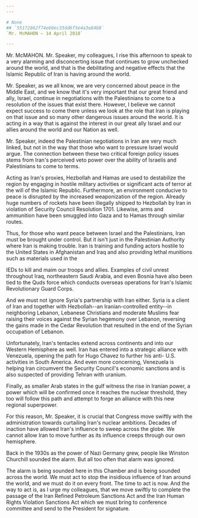 ```yaml
---
---

# None
## `55172862f74e60ec33dd6f5e4a3e84b8`
`Mr. McMAHON — 14 April 2010`

---
```



Mr. McMAHON. Mr. Speaker, my colleagues, I rise this afternoon to 
speak to a very alarming and disconcerting issue that continues to grow 
unchecked around the world, and that is the debilitating and negative 
effects that the Islamic Republic of Iran is having around the world.

Mr. Speaker, as we all know, we are very concerned about peace in the 
Middle East, and we know that it's very important that our great friend 
and ally, Israel, continue in negotiations with the Palestinians to 
come to a resolution of the issues that exist there. However, I believe 
we cannot expect success to come there unless we look at the role that 
Iran is playing on that issue and so many other dangerous issues around 
the world. It is acting in a way that is against the interest in our 
great ally Israel and our allies around the world and our Nation as 
well.

Mr. Speaker, indeed the Palestinian negotiations in Iran are very 
much linked, but not in the way that those who want to pressure Israel 
would argue. The connection between these two critical foreign policy 
issues stems from Iran's perceived veto power over the ability of 
Israelis and Palestinians to come to terms.

Acting as Iran's proxies, Hezbollah and Hamas are used to destabilize 
the region by engaging in hostile military activities or significant 
acts of terror at the will of the Islamic Republic. Furthermore, an 
environment conducive to peace is disrupted by the increased 
weaponization of the region. Already huge numbers of rockets have been 
illegally shipped to Hezbollah by Iran in violation of Security Council 
Resolution 1701. Likewise, arms and ammunition have been smuggled into 
Gaza and to Hamas through similar routes.

Thus, for those who want peace between Israel and the Palestinians, 
Iran must be brought under control. But it isn't just in the 
Palestinian Authority where Iran is making trouble. Iran is training 
and funding actors hostile to the United States in Afghanistan and Iraq 
and also providing lethal munitions such as materials used in the


IEDs to kill and maim our troops and allies. Examples of civil unrest 
throughout Iraq, northeastern Saudi Arabia, and even Bosnia have also 
been tied to the Quds force which conducts overseas operations for 
Iran's Islamic Revolutionary Guard Corps.

And we must not ignore Syria's partnership with Iran either. Syria is 
a client of Iran and together with Hezbollah--an Iranian-controlled 
entity--in neighboring Lebanon, Lebanese Christians and moderate 
Muslims fear raising their voices against the Syrian hegemony over 
Lebanon, reversing the gains made in the Cedar Revolution that resulted 
in the end of the Syrian occupation of Lebanon.

Unfortunately, Iran's tentacles extend across continents and into our 
Western Hemisphere as well. Iran has entered into a strategic alliance 
with Venezuela, opening the path for Hugo Chavez to further his anti-
U.S. activities in South America. And even more concerning, Venezuela 
is helping Iran circumvent the Security Council's economic sanctions 
and is also suspected of providing Tehran with uranium.

Finally, as smaller Arab states in the gulf witness the rise in 
Iranian power, a power which will be confirmed once it reaches the 
nuclear threshold, they too will follow this path and attempt to forge 
an alliance with this new regional superpower.

For this reason, Mr. Speaker, it is crucial that Congress move 
swiftly with the administration towards curtailing Iran's nuclear 
ambitions. Decades of inaction have allowed Iran's influence to sweep 
across the globe. We cannot allow Iran to move further as its influence 
creeps through our own hemisphere.

Back in the 1930s as the power of Nazi Germany grew, people like 
Winston Churchill sounded the alarm. But all too often that alarm was 
ignored.

The alarm is being sounded here in this Chamber and is being sounded 
across the world. We must act to stop the insidious influence of Iran 
around the world, and we must do it on every front. The time to act is 
now. And the way to act is, as I urge my colleagues, that we move 
swiftly to complete the passage of the Iran Refined Petroleum Sanctions 
Act and the Iran Human Rights Violation Sanctions Act which we must 
bring to conference committee and send to the President for signature.
